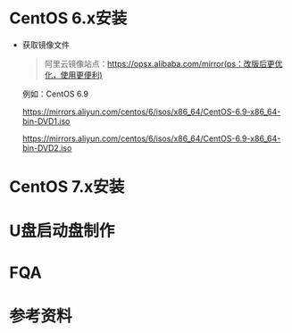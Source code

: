 # CentOS 6.x安装
- 获取镜像文件
  > 阿里云镜像站点：https://opsx.alibaba.com/mirror(ps：改版后更优化，使用更便利)
  
  例如：CentOS 6.9
  
  https://mirrors.aliyun.com/centos/6/isos/x86_64/CentOS-6.9-x86_64-bin-DVD1.iso
  
  https://mirrors.aliyun.com/centos/6/isos/x86_64/CentOS-6.9-x86_64-bin-DVD2.iso
  
# CentOS 7.x安装
# U盘启动盘制作
# FQA
# 参考资料
